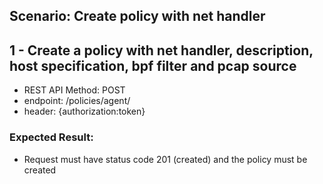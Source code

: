 ## Scenario: Create policy with net handler 

## 1 - Create a policy with net handler, description, host specification, bpf filter and pcap source

- REST API Method: POST
- endpoint: /policies/agent/
- header: {authorization:token}


### Expected Result:
- Request must have status code 201 (created) and the policy must be created

